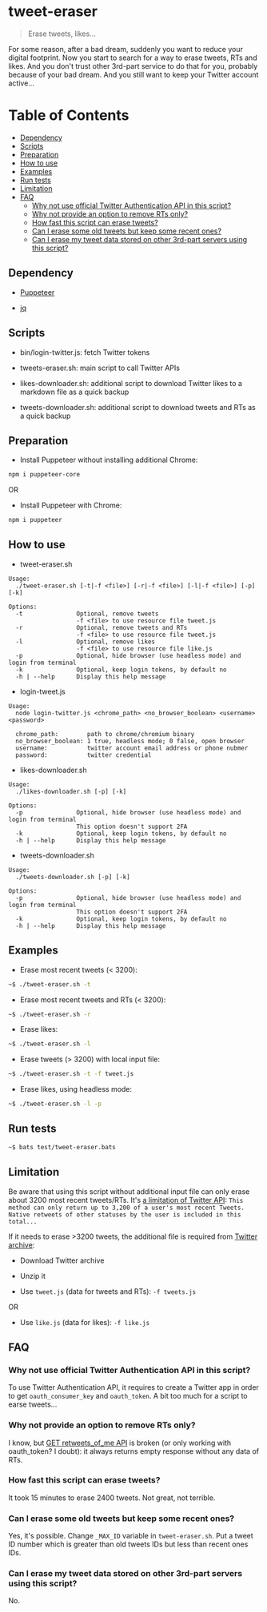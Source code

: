 # tweet-eraser

> Erase tweets, likes...

For some reason, after a bad dream, suddenly you want to reduce your digital footprint. Now you start to search for a way to erase tweets, RTs and likes. And you don't trust other 3rd-part service to do that for you, probably because of your bad dream. And you still want to keep your Twitter account active...

# Table of Contents

- [Dependency](#dependency)
- [Scripts](#scripts)
- [Preparation](#preparation)
- [How to use](#how-to-use)
- [Examples](#examples)
- [Run tests](#run-tests)
- [Limitation](#limitation)
- [FAQ](#faq)
  - [Why not use official Twitter Authentication API in this script?](#why-not-use-official-twitter-authentication-api-in-this-script)
  - [Why not provide an option to remove RTs only?](#why-not-provide-an-option-to-remove-rts-only)
  - [How fast this script can erase tweets?](#how-fast-this-script-can-erase-tweets)
  - [Can I erase some old tweets but keep some recent ones?](#can-i-erase-some-old-tweets-but-keep-some-recent-ones)
  - [Can I erase my tweet data stored on other 3rd-part servers using this script?](#can-i-erase-my-tweet-data-stored-on-other-3rd-part-servers-using-this-script)

## Dependency

- [Puppeteer](https://github.com/GoogleChrome/puppeteer)

- [jq](https://stedolan.github.io/jq/download/)

## Scripts

- bin/login-twitter.js: fetch Twitter tokens

- tweets-eraser.sh: main script to call Twitter APIs

- likes-downloader.sh: additional script to download Twitter likes to a markdown file as a quick backup

- tweets-downloader.sh: additional script to download tweets and RTs as a quick backup

## Preparation

- Install Puppeteer without installing additional Chrome:

```bash
npm i puppeteer-core
```

OR

- Install Puppeteer with Chrome:

```bash
npm i puppeteer
```

## How to use

- tweet-eraser.sh

```
Usage:
  ./tweet-eraser.sh [-t|-f <file>] [-r|-f <file>] [-l|-f <file>] [-p] [-k]

Options:
  -t               Optional, remove tweets
                   -f <file> to use resource file tweet.js
  -r               Optional, remove tweets and RTs
                   -f <file> to use resource file tweet.js
  -l               Optional, remove likes
                   -f <file> to use resource file like.js
  -p               Optional, hide browser (use headless mode) and login from terminal
  -k               Optional, keep login tokens, by default no
  -h | --help      Display this help message
```

- login-tweet.js

```
Usage:
  node login-twitter.js <chrome_path> <no_browser_boolean> <username> <password>

  chrome_path:        path to chrome/chromium binary
  no_browser_boolean: 1 true, headless mode; 0 false, open browser
  username:           twitter account email address or phone nubmer
  password:           twitter credential
```

- likes-downloader.sh

```
Usage:
  ./likes-downloader.sh [-p] [-k]

Options:
  -p               Optional, hide browser (use headless mode) and login from terminal
                   This option doesn't support 2FA
  -k               Optional, keep login tokens, by default no
  -h | --help      Display this help message
```

- tweets-downloader.sh

```
Usage:
  ./tweets-downloader.sh [-p] [-k]

Options:
  -p               Optional, hide browser (use headless mode) and login from terminal
                   This option doesn't support 2FA
  -k               Optional, keep login tokens, by default no
  -h | --help      Display this help message
```

## Examples

- Erase most recent tweets (< 3200):

```bash
~$ ./tweet-eraser.sh -t
```

- Erase most recent tweets and RTs (< 3200):

```bash
~$ ./tweet-eraser.sh -r
```

- Erase likes:

```bash
~$ ./tweet-eraser.sh -l
```

- Erase tweets (> 3200) with local input file:

```bash
~$ ./tweet-eraser.sh -t -f tweet.js
```

- Erase likes, using headless mode:

```bash
~$ ./tweet-eraser.sh -l -p
```

## Run tests

```bash
~$ bats test/tweet-eraser.bats
```

## Limitation

Be aware that using this script without additional input file can only erase about 3200 most recent tweets/RTs. It's [a limitation of Twitter API](https://developer.twitter.com/en/docs/tweets/timelines/api-reference/get-statuses-user_timeline.html): `This method can only return up to 3,200 of a user's most recent Tweets. Native retweets of other statuses by the user is included in this total...`

If it needs to erase >3200 tweets, the additional file is required from [Twitter archive](https://help.twitter.com/en/managing-your-account/how-to-download-your-twitter-archive):

- Download Twitter archive

- Unzip it

- Use `tweet.js` (data for tweets and RTs): `-f tweets.js`

OR

- Use `like.js` (data for likes): `-f like.js`

## FAQ

### Why not use official Twitter Authentication API in this script?

To use Twitter Authentication API, it requires to create a Twitter app in order to get `oauth_consumer_key` and `oauth_token`. A bit too much for a script to earse tweets...

### Why not provide an option to remove RTs only?

I know, but [GET retweets_of_me API](https://developer.twitter.com/en/docs/tweets/post-and-engage/api-reference/get-statuses-retweets_of_me#) is broken (or only working with oauth_token? I doubt): it always returns empty response without any data of RTs.

### How fast this script can erase tweets?

It took 15 minutes to erase 2400 tweets. Not great, not terrible.

### Can I erase some old tweets but keep some recent ones?

Yes, it's possible. Change `_MAX_ID` variable in `tweet-eraser.sh`. Put a tweet ID number which is greater than old tweets IDs but less than recent ones IDs.

### Can I erase my tweet data stored on other 3rd-part servers using this script?

No.
